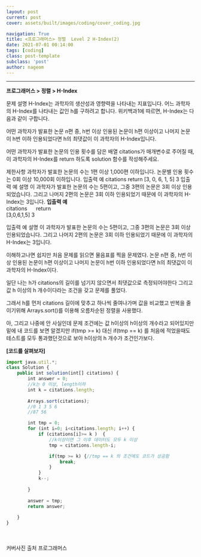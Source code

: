 ```yaml
---
layout: post
current: post
cover: assets/built/images/coding/cover_coding.jpg

navigation: True
title: <프로그래머스> 정렬  Level 2 H-Index(2)
date: 2021-07-01 00:14:00
tags: [coding]
class: post-template
subclass: 'post'
author: nageom
---
```

* * *
**프로그래머스 > 정렬 > H-Index**

문제 설명
H-Index는 과학자의 생산성과 영향력을 나타내는 지표입니다. 어느 과학자의 H-Index를 나타내는 값인 h를 구하려고 합니다. 위키백과1에 따르면, H-Index는 다음과 같이 구합니다.

어떤 과학자가 발표한 논문 n편 중, h번 이상 인용된 논문이 h편 이상이고 나머지 논문이 h번 이하 인용되었다면 h의 최댓값이 이 과학자의 H-Index입니다.

어떤 과학자가 발표한 논문의 인용 횟수를 담은 배열 citations가 매개변수로 주어질 때, 이 과학자의 H-Index를 return 하도록 solution 함수를 작성해주세요.

제한사항
과학자가 발표한 논문의 수는 1편 이상 1,000편 이하입니다.
논문별 인용 횟수는 0회 이상 10,000회 이하입니다.
입출력 예
citations	return
[3, 0, 6, 1, 5]	3
입출력 예 설명
이 과학자가 발표한 논문의 수는 5편이고, 그중 3편의 논문은 3회 이상 인용되었습니다. 그리고 나머지 2편의 논문은 3회 이하 인용되었기 때문에 이 과학자의 H-Index는 3입니다.
**입출력 예**<br>
citations &nbsp;&nbsp;&nbsp;&nbsp;&nbsp;return<br>
[3,0,6,1,5] 3

입출력 예 설명
이 과학자가 발표한 논문의 수는 5편이고, 그중 3편의 논문은 3회 이상 인용되었습니다. 그리고 나머지 2편의 논문은 3회 이하 인용되었기 때문에 이 과학자의 H-Index는 3입니다.

이해하고나면 쉽지만 처음 문제를 읽으면 물음표를 찍을 문제였다. 
논문 n편 중, h번 이상 인용된 논문이 h편 이상이고 나머지 논문이 h번 이하 인용되었다면 h의 최댓값이 이 과학자의 H-Index이다.

일단 나는 h가 citations의 길이를 넘기지 않으면서
최댓값으로 측정되어야한다 
그리고 값 h 이상의 h 개수이다라는 조건을 갖고 문제를 풀었다. 

그래서 h를 먼저 citations 길이에 맞추고 하나씩 줄여나가며 값을 비교했고
반복을 줄이기위해 Arrays.sort()를 이용해 오름차순된 정렬을 사용했다.

아, 그리고 나중에 안 사실인데 문제 조건에는 값 h이상의 h이상의 개수라고 되어있지만
밑에 내 코드를 보면 알겠지만
if(tmp >= k) 대신 if(tmp == k) 를 처음에 적었을때도 테스트를 모두 통과했던것으로 보아 
h이상의 h 개수가 조건인가보다.


**[코드를 살펴보자]**
~~~ javascript
import java.util.*;
class Solution {
    public int solution(int[] citations) {
        int answer = 0;
		//k는 0 이상, length이하
		int k = citations.length;
		
		Arrays.sort(citations);
		//0 1 3 5 6
		//87 56

		int tmp = 0;
		for (int i=0; i<citations.length; i++) {
			if (citations[i]>= k )  {
				//k이상이면 그 이후 데이터도 모두 k 이상
				tmp = citations.length-i;

				if(tmp >= k) {//tmp == k 의 조건에도 코드가 성공함
					break;
				}
			}
			k--;
			
		}
		
		answer = tmp;
		return answer;
		
    }
}
~~~




<br><br>
커버사진 출처 프로그래머스 